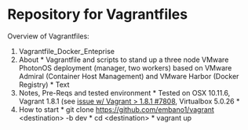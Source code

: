 # Repository for Vagrantfiles

Overview of Vagrantfiles:

1. Vagrantfile_Docker_Enteprise
  1. About
    * Vagrantfile and scripts to stand up a three node VMware PhotonOS deployment (manager, two workers) based on VMware Admiral (Container Host Management) and VMware Harbor (Docker Registry)
    * Text
  2. Notes, Pre-Reqs and tested environment
    * Tested on OSX 10.11.6, Vagrant 1.8.1 (see [issue w/ Vagrant > 1.8.1 #7808](https://github.com/mitchellh/vagrant/issues/7808), Virtualbox 5.0.26
    * 
  3. How to start
    * git clone https://github.com/embano1/vagrant \<destination\> -b dev
    * cd \<destination\>
    * vagrant up
